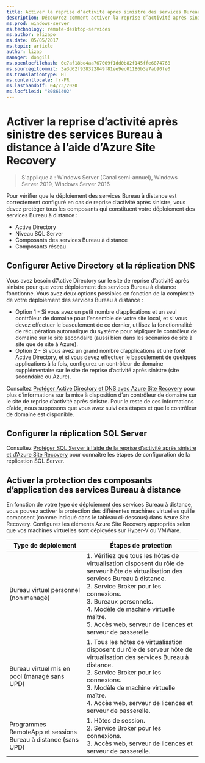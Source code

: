 ```yaml
---
title: Activer la reprise d’activité après sinistre des services Bureau à distance à l’aide d’Azure Site Recovery
description: Découvrez comment activer la reprise d’activité après sinistre des services Bureau à distance à l’aide d’Azure Site Recovery.
ms.prod: windows-server
ms.technology: remote-desktop-services
ms.author: elizapo
ms.date: 05/05/2017
ms.topic: article
author: lizap
manager: dongill
ms.openlocfilehash: 0c7af18be4aa767009f1dd0b82f145ffe6874768
ms.sourcegitcommit: 3a3d62f938322849f81ee9ec01186b3e7ab90fe0
ms.translationtype: HT
ms.contentlocale: fr-FR
ms.lasthandoff: 04/23/2020
ms.locfileid: "80861402"
---
```

# <a name="enable-disaster-recovery-of-rds-using-azure-site-recovery"></a>Activer la reprise d’activité après sinistre des services Bureau à distance à l’aide d’Azure Site Recovery

>S'applique à : Windows Server (Canal semi-annuel), Windows Server 2019, Windows Server 2016

Pour vérifier que le déploiement des services Bureau à distance est correctement configuré en cas de reprise d’activité après sinistre, vous devez protéger tous les composants qui constituent votre déploiement des services Bureau à distance :

- Active Directory
- Niveau SQL Server
- Composants des services Bureau à distance
- Composants réseau

## <a name="configure-active-directory-and-dns-replication"></a>Configurer Active Directory et la réplication DNS

Vous avez besoin d’Active Directory sur le site de reprise d’activité après sinistre pour que votre déploiement des services Bureau à distance fonctionne. Vous avez deux options possibles en fonction de la complexité de votre déploiement des services Bureau à distance :

- Option 1 - Si vous avez un petit nombre d’applications et un seul contrôleur de domaine pour l’ensemble de votre site local, et si vous devez effectuer le basculement de ce dernier, utilisez la fonctionnalité de récupération automatique du système pour répliquer le contrôleur de domaine sur le site secondaire (aussi bien dans les scénarios de site à site que de site à Azure).
- Option 2 - Si vous avez un grand nombre d’applications et une forêt Active Directory, et si vous devez effectuer le basculement de quelques applications à la fois, configurez un contrôleur de domaine supplémentaire sur le site de reprise d’activité après sinistre (site secondaire ou Azure).

Consultez [Protéger Active Directory et DNS avec Azure Site Recovery](/azure/site-recovery/site-recovery-active-directory) pour plus d’informations sur la mise à disposition d’un contrôleur de domaine sur le site de reprise d’activité après sinistre. Pour le reste de ces informations d’aide, nous supposons que vous avez suivi ces étapes et que le contrôleur de domaine est disponible.

## <a name="set-up-sql-server-replication"></a>Configurer la réplication SQL Server

Consultez [Protéger SQL Server à l’aide de la reprise d’activité après sinistre et d’Azure Site Recovery](/azure/site-recovery/site-recovery-sql) pour connaître les étapes de configuration de la réplication SQL Server.

## <a name="enable-protection-for-the-rds-application-components"></a>Activer la protection des composants d’application des services Bureau à distance

En fonction de votre type de déploiement des services Bureau à distance, vous pouvez activer la protection des différentes machines virtuelles qui le composent (comme indiqué dans le tableau ci-dessous) dans Azure Site Recovery. Configurez les éléments Azure Site Recovery appropriés selon que vos machines virtuelles sont déployées sur Hyper-V ou VMWare.


|               Type de déploiement                |                                                                                                     Étapes de protection                                                                                                     |
|----------------------------------------------|--------------------------------------------------------------------------------------------------------------------------------------------------------------------------------------------------------------------------|
|     Bureau virtuel personnel (non managé)     | 1. Vérifiez que tous les hôtes de virtualisation disposent du rôle de serveur hôte de virtualisation des services Bureau à distance.    </br>2. Service Broker pour les connexions.  </br>3. Bureaux personnels. </br>4. Modèle de machine virtuelle maître. </br>5. Accès web, serveur de licences et serveur de passerelle |
| Bureau virtuel mis en pool (managé sans UPD) |                    1. Tous les hôtes de virtualisation disposent du rôle de serveur hôte de virtualisation des services Bureau à distance.  </br>2. Service Broker pour les connexions.  </br>3. Modèle de machine virtuelle maître. </br>4. Accès web, serveur de licences et serveur de passerelle.                    |
|   Programmes RemoteApp et sessions Bureau à distance (sans UPD)   |                                                          1. Hôtes de session.  </br>2. Service Broker pour les connexions. </br>3. Accès web, serveur de licences et serveur de passerelle.                                                           |

